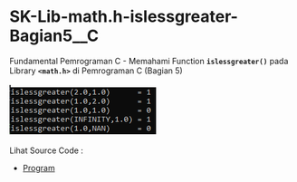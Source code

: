 # SK-Lib-math.h-islessgreater-Bagian5__C
Fundamental Pemrograman C - Memahami Function <code><b>islessgreater()</b></code> pada Library <code><b>&lt;math.h></b></code> di Pemrograman C (Bagian 5)<br><br>
<img src="https://github.com/RizkyKhapidsyah/SK-Lib-math.h-islessgreater-Bagian5__C/blob/master/SK-Lib-math.h-islessgreater-Bagian5__C/result/001.PNG"><br><br>
Lihat Source Code : <br>
- <a href="https://github.com/RizkyKhapidsyah/SK-Lib-math.h-islessgreater-Bagian5__C/blob/master/SK-Lib-math.h-islessgreater-Bagian5__C/Source.c">Program</a>
